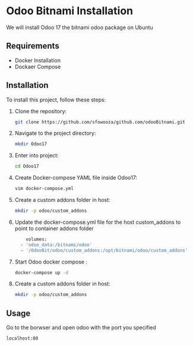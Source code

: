 # Odoo Bitnami Installation

We will install Odoo 17 the bitnami odoo package on Ubuntu 

## Requirements

- Docker Installation
- Dockaer Compose

## Installation

To install this project, follow these steps:

1. Clone the repository:
    ```bash
    git clone https://github.com/sfowooza/github.com/odooBitnami.git
    ```
2. Navigate to the project directory:
    ```bash
    mkdir Odoo17 
    ```
3. Enter into project:
    ```bash
    cd Odoo17
    ```
4. Create Docker-compose YAML file inside Odoo17:
    ```bash
    vim docker-compose.yml
    ```
5. Create a custom addons folder in host:
    ```bash
    mkdir -p odoo/custom_addons
    ```
6. Update the docker-compose.yml file for the host custom_addons to point to container addons folder
    ```bash
        volumes:
      - 'odoo_data:/bitnami/odoo'
      - '/OdooBit/odoo/custom_addons:/opt/bitnami/odoo/custom_addons'
    ```
7. Start Odoo docker compose :
    ```bash
   docker-compose up -d
    ```
8. Create a custom addons folder in host:
    ```bash
    mkdir -p odoo/custom_addons
    ```
## Usage

Go to the borwser and open odoo with the port you specified

```bash
localhost:80
